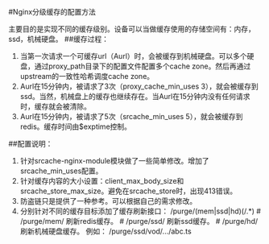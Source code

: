 #Nginx分级缓存的配置方法

主要目的是实现不同的缓存级别。设备可以当做缓存使用的存储空间有：内存，ssd，机械硬盘。
##缓存过程：
1. 当第一次请求一个可缓存url（Aurl）时，会被缓存到机械硬盘。可以多个硬盘，通过proxy_path目录下的配置文件配置多个cache zone。然后再通过upstream的一致性哈希调度cache zone。
2. Aurl在15分钟内，被请求了3次（proxy_cache_min_uses 3），就会被缓存到ssd。当然，机械盘上的缓存也继续存在。当Aurl在15分钟内没有任何请求时，缓存就会被清除。
3. Aurl在15分钟内，被请求了5次（srcache_min_uses 5），就会被缓存到redis。缓存时间由$exptime控制。

##配置说明：
1. 针对srcache-nginx-module模块做了一些简单修改。增加了srcache_min_uses配置。
2. 针对缓存内容的大小设置：client_max_body_size和srcache_store_max_size。避免在srcache_store时，出现413错误。
3. 防盗链只是提供了一种参考。可以根据自己的需求修改。
4. 分别针对不同的缓存目标添加了缓存刷新接口：
/purge/(mem|ssd|hd)(/.*)
\# /purge/mem/ 刷新redis缓存。
\# /purge/ssd/ 刷新ssd缓存。
\# /purge/hd/ 刷新机械硬盘缓存。
例如： /purge/ssd/vod/.../abc.ts
